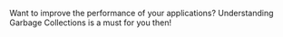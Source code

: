 Want to improve the performance of your applications?  Understanding Garbage Collections is a must for you then!
